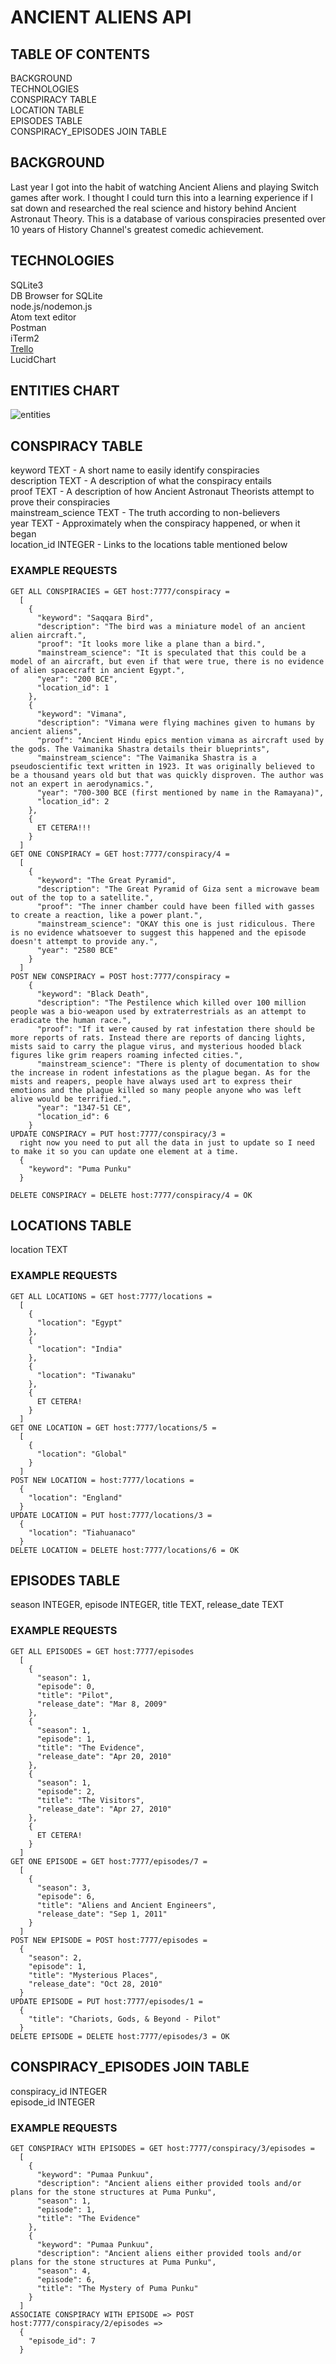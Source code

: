 # ANCIENT ALIENS API

## TABLE OF CONTENTS
  BACKGROUND   
  TECHNOLOGIES    
  CONSPIRACY TABLE   
  LOCATION TABLE   
  EPISODES TABLE   
  CONSPIRACY_EPISODES JOIN TABLE   

## BACKGROUND
Last year I got into the habit of watching Ancient Aliens and playing Switch games after work. I thought I could turn this into a learning experience if I sat down and researched the real science and history behind Ancient Astronaut Theory. This is a database of various conspiracies presented over 10 years of History Channel's greatest comedic achievement.

## TECHNOLOGIES
  SQLite3   
  DB Browser for SQLite   
  node.js/nodemon.js   
  Atom text editor   
  Postman   
  iTerm2   
  [Trello](https://trello.com/b/yDqEG0Df/conspiracy-api)    
  LucidChart

## ENTITIES CHART

![entities](/images/entities.jpg)

## CONSPIRACY TABLE
  keyword TEXT - A short name to easily identify conspiracies   
  description TEXT - A description of what the conspiracy entails   
  proof TEXT - A description of how Ancient Astronaut Theorists attempt to prove their conspiracies   
  mainstream_science TEXT - The truth according to non-believers   
  year TEXT - Approximately when the conspiracy happened, or when it began   
  location_id INTEGER - Links to the locations table mentioned below   

### EXAMPLE REQUESTS
    GET ALL CONSPIRACIES = GET host:7777/conspiracy =
      [
        {
          "keyword": "Saqqara Bird",
          "description": "The bird was a miniature model of an ancient alien aircraft.",
          "proof": "It looks more like a plane than a bird.",
          "mainstream_science": "It is speculated that this could be a model of an aircraft, but even if that were true, there is no evidence of alien spacecraft in ancient Egypt.",
          "year": "200 BCE",
          "location_id": 1
        },
        {
          "keyword": "Vimana",
          "description": "Vimana were flying machines given to humans by ancient aliens",
          "proof": "Ancient Hindu epics mention vimana as aircraft used by the gods. The Vaimanika Shastra details their blueprints",
          "mainstream_science": "The Vaimanika Shastra is a pseudoscientific text written in 1923. It was originally believed to be a thousand years old but that was quickly disproven. The author was not an expert in aerodynamics.",
          "year": "700-300 BCE (first mentioned by name in the Ramayana)",
          "location_id": 2
        },
        {
          ET CETERA!!!
        }
      ]
    GET ONE CONSPIRACY = GET host:7777/conspiracy/4 =
      [
        {
          "keyword": "The Great Pyramid",          
          "description": "The Great Pyramid of Giza sent a microwave beam out of the top to a satellite.",
          "proof": "The inner chamber could have been filled with gasses to create a reaction, like a power plant.",
          "mainstream_science": "OKAY this one is just ridiculous. There is no evidence whatsoever to suggest this happened and the episode doesn't attempt to provide any.",
          "year": "2580 BCE"
        }
      ]
    POST NEW CONSPIRACY = POST host:7777/conspiracy =
        {
          "keyword": "Black Death",
          "description": "The Pestilence which killed over 100 million people was a bio-weapon used by extraterrestrials as an attempt to eradicate the human race.",
          "proof": "If it were caused by rat infestation there should be more reports of rats. Instead there are reports of dancing lights, mists said to carry the plague virus, and mysterious hooded black figures like grim reapers roaming infected cities.",
          "mainstream_science": "There is plenty of documentation to show the increase in rodent infestations as the plague began. As for the mists and reapers, people have always used art to express their emotions and the plague killed so many people anyone who was left alive would be terrified.",
          "year": "1347-51 CE",
          "location_id": 6
        }
    UPDATE CONSPIRACY = PUT host:7777/conspiracy/3 =
      right now you need to put all the data in just to update so I need to make it so you can update one element at a time.
      {
        "keyword": "Puma Punku"
      }

    DELETE CONSPIRACY = DELETE host:7777/conspiracy/4 = OK

## LOCATIONS TABLE
  location TEXT

### EXAMPLE REQUESTS
    GET ALL LOCATIONS = GET host:7777/locations =
      [
        {
          "location": "Egypt"
        },
        {
          "location": "India"
        },
        {
          "location": "Tiwanaku"
        },
        {
          ET CETERA!
        }
      ]
    GET ONE LOCATION = GET host:7777/locations/5 =
      [
        {
          "location": "Global"
        }
      ]
    POST NEW LOCATION = host:7777/locations =
      {
        "location": "England"
      }
    UPDATE LOCATION = PUT host:7777/locations/3 =
      {
        "location": "Tiahuanaco"
      }
    DELETE LOCATION = DELETE host:7777/locations/6 = OK

## EPISODES TABLE
  season INTEGER,
  episode INTEGER,
  title TEXT,
  release_date TEXT

### EXAMPLE REQUESTS
    GET ALL EPISODES = GET host:7777/episodes
      [
        {
          "season": 1,
          "episode": 0,
          "title": "Pilot",
          "release_date": "Mar 8, 2009"
        },
        {
          "season": 1,
          "episode": 1,
          "title": "The Evidence",
          "release_date": "Apr 20, 2010"
        },
        {
          "season": 1,
          "episode": 2,
          "title": "The Visitors",
          "release_date": "Apr 27, 2010"
        },
        {
          ET CETERA!
        }
      ]
    GET ONE EPISODE = GET host:7777/episodes/7 =
      [
        {
          "season": 3,
          "episode": 6,
          "title": "Aliens and Ancient Engineers",
          "release_date": "Sep 1, 2011"
        }
      ]
    POST NEW EPISODE = POST host:7777/episodes =
      {
        "season": 2,
        "episode": 1,
        "title": "Mysterious Places",
        "release_date": "Oct 28, 2010"
      }
    UPDATE EPISODE = PUT host:7777/episodes/1 =
      {
        "title": "Chariots, Gods, & Beyond - Pilot"
      }
    DELETE EPISODE = DELETE host:7777/episodes/3 = OK

## CONSPIRACY_EPISODES JOIN TABLE
  conspiracy_id INTEGER   
  episode_id INTEGER   

### EXAMPLE REQUESTS
    GET CONSPIRACY WITH EPISODES = GET host:7777/conspiracy/3/episodes =
      [
        {
          "keyword": "Pumaa Punkuu",
          "description": "Ancient aliens either provided tools and/or plans for the stone structures at Puma Punku",
          "season": 1,
          "episode": 1,
          "title": "The Evidence"
        },
        {
          "keyword": "Pumaa Punkuu",
          "description": "Ancient aliens either provided tools and/or plans for the stone structures at Puma Punku",
          "season": 4,
          "episode": 6,
          "title": "The Mystery of Puma Punku"
        }
      ]
    ASSOCIATE CONSPIRACY WITH EPISODE => POST host:7777/conspiracy/2/episodes =>
      {
        "episode_id": 7
      }
